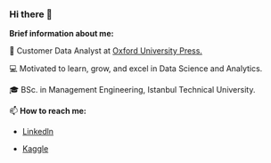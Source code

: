 ### Hi there 👋

**Brief information about me:**

🌱 Customer Data Analyst at [Oxford University Press.](https://global.oup.com/?cc=gb)

💻 Motivated to learn, grow, and excel in Data Science and Analytics.

:mortar_board:	BSc. in Management Engineering, Istanbul Technical University.



📫  **How to reach me:**

* [Linkedln](https://www.linkedin.com/in/mursideyarkin/)

* [Kaggle](https://www.kaggle.com/mursideyarkin)
